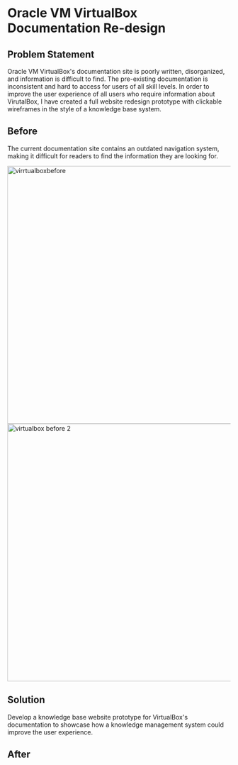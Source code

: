 # Oracle VM VirtualBox Documentation Re-design

## Problem Statement 

Oracle VM VirtualBox's documentation site is poorly written, disorganized, and information is difficult to find. The pre-existing documentation is inconsistent and hard to access for users of all skill levels. In order to improve the user experience of all users who require information about VirutalBox, I have created a full website redesign prototype with clickable wireframes in the style of a knowledge base system.

## Before
The current documentation site contains an outdated navigation system, making it difficult for readers to find the information they are looking for.

<img width="581" alt="virrtualboxbefore" src="https://github.com/bieniaragwen/technicalwritingportfolio/assets/152110486/1117ae5b-4355-49ed-bb59-85b131b60b9d">
<img width="581" alt="virtualbox before 2" src="https://github.com/bieniaragwen/technicalwritingportfolio/assets/152110486/fedb246e-d32f-438a-874c-1ea7757fccc2">


## Solution 

Develop a knowledge base website prototype for VirtualBox's documentation to showcase how a knowledge management system could improve the user experience. 


## After

